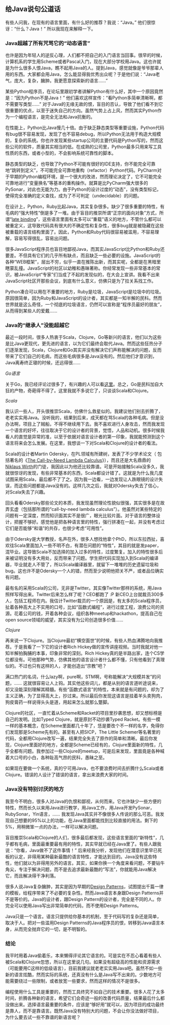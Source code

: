 <div class="inner">
<h2>给Java说句公道话</h2>
<p>有些人问我，在现有的语言里面，有什么好的推荐？我说：“Java。” 他们很惊讶：“什么？Java！” 所以我现在来解释一下。</p>
<h3 id="java超越了所有咒骂它的动态语言">Java超越了所有咒骂它的“动态语言”</h3>
<p>也许是因为年轻人的逆反心理，人们都不把自己的入门语言当回事。很早的时候，计算机系的学生用Scheme或者Pascal入门，现在大部分学校用Java。这也许就是为什么很多人恨Java，瞧不起用Java的人。提到Java，感觉就像是爷爷那辈人用的东西。大家都会用Java，怎么能显得我优秀出众呢？于是他们说：“Java老气，庞大，复杂，臃肿。我更愿意探索新的语言……”</p>
<p>某些Python程序员，在论坛里跟初学者讲解Python有什么好，其中一个原因竟然是：“因为Python不是Java！” 他们喜欢这样宣传：“看Python多简单清晰啊，都不需要写类型……” 对于Java的无缘无故的恨，盲目的否认，导致了他们看不到它很重要的优点，以至于迷失自己的方向。虽然气势上占上风，然而其实Python作为一个编程语言，是完全无法和Java抗衡的。</p>
<p>在性能上，Python比Java慢几十倍。由于缺乏静态类型等重要设施，Python代码有bug很不容易发现，发现了也不容易debug，所以Python无法用于构造大规模的，复杂的系统。你也许发现某些startup公司的主要代码是Python写的，然而这些公司的软件，质量其实相当的低。在成熟的公司里，Python最多只用来写工具性质的东西，或者小型的，不会影响系统可靠性的脚本。</p>
<p>静态类型的缺乏，也导致了Python不可能有很好的IDE支持，你不能完全可靠地“跳转到定义”，不可能完全可靠地重构（refactor）Python代码。PyCharm对于早期的Python编程环境，是一个很大的改进，然而理论决定了，它不可能完全可靠地进行“变量换名”等基本的重构操作。就算是比PyCharm强大很多的PySonar，对此也无能为力。由于Python的设计过度的“动态”，没有类型标记，使得完全准确的定义查找，成为了不可判定（undecidable）的问题。</p>
<p>在设计上，Python，Ruby比起Java，其实复杂很多。缺少了很多重要的特性，有毛病的“强大特性”倒是多了一堆。由于盲目的推崇所谓“正宗的面向对象”方式，所谓“<a href="https://en.wikipedia.org/wiki/Late_binding">late binding</a>”，这些语言里面有太多可以“重载”语义的地方，不管什么都可以被重定义，这导致代码具有很大的不确定性和复杂性，很多bug就是被隐藏在这些被重载的语言结构里面了。因此，Python和Ruby代码很容易被滥用，不容易理解，容易写得很乱，容易出问题。</p>
<p>很多JavaScript程序员也盲目地鄙视Java，而其实JavaScript比Python和Ruby还要差。不但具有它们的几乎所有缺点，而且缺乏一些必要的设施。JavaScript的各种“WEB框架”，层出不穷，似乎一直在推陈出新，而其实呢，全都是在黑暗里瞎蒙乱撞。JavaScript的社区以幼稚和愚昧著称。你经常发现一些非常基本的常识，被JavaScript“专家”们当成了不起的发现似的，在大会上宣讲。我看不出来JavaScript社区开那些会议，到底有什么意义，仿佛只是为了拉关系找工作。</p>
<p>Python凑合可以用在不重要的地方，Ruby是垃圾，JavaScript是垃圾中的垃圾。原因很简单，因为Ruby和JavaScript的设计者，其实都是一知半解的民科。然而世界就是这么奇怪，一个彻底的垃圾语言，仍然可以宣称是“程序员最好的朋友”，从而得到某些人的爱戴……</p>
<h3 id="java的继承人没能超越它">Java的“继承人”没能超越它</h3>
<p>最近一段时间，很多人热衷于Scala，Clojure，Go等新兴的语言，他们以为这些是比Java更现代，更先进的语言，以为它们最终会取代Java。然而这些狂热分子们逐渐发现，Scala，Clojure和Go其实并没有解决它们声称能解决的问题，反而带来了它们自己的毛病，而这些毛病很多是Java没有的。然后他们才意识到，Java离寿终正寝的时候，还远得很……</p>
<p><em>Go语言</em></p>
<p>关于Go，我已经评论过很多了，有兴趣的人可以看<a href="http://www.yinwang.org/blog-cn/2014/04/18/golang">这里</a>。总之，Go是民科加自大狂的产物，奇葩得不得了。这里我就不多说它了，只谈谈Scala和Clojure。</p>
<p><em>Scala</em></p>
<p>我认识一些人，开头很推崇Scala，仿佛什么救星似的。我建议他们别去折腾了，老老实实用Java。没听我的，结果到后来，成天都在骂Scala的各种毛病。但是没办法啊，项目上了贼船，不得不继续用下去。我不喜欢进行人身攻击，然而我发现一个语言的好坏，往往取决于它的设计者的背景，觉悟，人品和动机。很多时候我看人的直觉是异常的准，以至于依据对语言设计者的第一印象，我就能预测到这个语言将来会怎么发展。在这里，我想谈一下对Scala和Clojure的设计者的看法。</p>
<p>Scala的设计者Martin Odersky，在PL领域有所建树，发表了不少学术论文（ 包括著名的《<a href="http://citeseerx.ist.psu.edu/viewdoc/download?doi=10.1.1.56.1889&amp;rep=rep1&amp;type=pdf">The Call-by-Need Lambda Calculus</a>》），而且还是大名鼎鼎的<a href="https://en.wikipedia.org/wiki/Niklaus_Wirth">Niklaus Wirth</a>的门徒，我因此以为他还比较靠谱。可是开始接触Scala没多久，我就很惊讶的发现，有些非常基本的东西，Scala都设计错了。这就是为什么我几度试图采用Scala，最后都不了了之。因为我一边看，一边发现让人跌眼镜的设计失误，而这些问题都是Java没有的。这样几次之后，我就对Odersky失去了信心，对Scala失去了兴趣。</p>
<p>回头看看Odersky那些论文的本质，我发现虽然理论性貌似很强，其实很多是在故弄玄虚（包括那所谓的“call-by-need lambda calculus”）。他虽然对某些特定的问题有一定深度，然而知识面其实不是很广，眼光比较片面。对于语言的整体设计，把握不够好。感觉他是把各种语言里的特性，强行拼凑在一起，并没有考虑过它们是否能够“和谐”的共存，也很少考虑“可用性”。</p>
<p>由于Odersky是大学教授，名声在外，很多人想找他拿个PhD，所以东拉西扯，喜欢往Scala里面加入一些不明不白，有潜在问题的“特性”，其目的就是发paper，混毕业。这导致Scala不加选择的加入过多的特性，过度繁复。加入的特性很多后来被证明没有多大用处，反而带来了问题。学生把代码实现加入到Scala的编译器，毕业就走人不管了，所以Scala编译器里，就留下一堆堆的历史遗留垃圾和bug。这也许不是Odersky一个人的错，然而至少说明他把关不严，或者品位确实有问题。</p>
<p>最有名的采用Scala的公司，无非是Twitter。其实像Twitter那样的系统，用Java照样写得出来。Twitter后来怎么样了呢？CEO都跑了 :P 新CEO上台就裁员300多人，包括工程师在内。我估计Twitter裁员的一个原因是，有太多的Scala程序员，扯着各种高大上不实用的口号，比如“函数式编程”，进行过度工程，浪费公司的资源。花着公司的钱，开着各种会议，组织各种meetup和hackathon，提高自己在open source领域的威望，其实没有为公司创造很多价值……</p>
<p><em>Clojure</em></p>
<p>再来说一下Clojure。当Clojure最初“横空面世”的时候，有些人热血沸腾地向我推荐。于是我看了一下它的设计者Rich Hickey做的宣传讲座视频。当时我就对他一知半解拍胸脯的本事，印象非常的深刻。Rich Hickey真的是半路出家，连个CS学位都没有。可他那种气势，仿佛其他的语言设计者什么都不懂，只有他看到了真理似的。不过也只有这样的人，才能创造出“宗教”吧？</p>
<p>满口热门的名词，什么lazy啊，pure啊，STM啊，号称能解决“大规模并发”的问题，…… 这就很容易让人上钩。其实他这些词儿，都是从别的语言道听途说来，却又没能深刻理解其精髓。有些“函数式语言”的特性，本来就是有问题的，却为了主义正确，为了显得高大上，抄过来。所以最后你发现这语言是挂着羊头卖狗肉，狗皮膏药一样说得头头是道，用起来怎么就那么蹩脚。</p>
<p>Clojure的社区，一直忙着从Scheme和Racket的项目里抄袭思想，却又想标榜是自己的发明。比如Typed Clojure，就是原封不动抄袭Typed Racket。有些一模一样的基本概念，在Scheme里面都几十年了，恁是要改个不一样的名字，免得你们发现那是Scheme先有的。甚至有人把SICP，The Little Schemer等名著里的代码，全都用Clojure改写一遍，结果完全失去了原作的简单和清晰。最后你发现，Clojure里面好的地方，全都是Scheme已经有的，Clojure里面新的特性，几乎全都有问题。我参加过一些Clojure的meetup，可是后来发现，里面竟是各种喊着大口号的小白，各种趾高气昂的民科，愚昧之至。</p>
<p>如果现在要做一个系统，真的宁可用Java，也不要浪费时间去折腾什么Scala或者Clojure。错误的人设计了错误的语言，拿出来浪费大家的时间。</p>
<h3 id="java没有特别讨厌的地方">Java没有特别讨厌的地方</h3>
<p>我至今不明白，很多人对Java的仇恨和鄙视，从何而来。它也许缺少一些方便的特性，然而长久以来用Java进行教学，用Java工作，用Java开发PySonar，RubySonar，Yin语言，…… 我发现Java其实并不像很多人传说的那么可恶。我发现自己想要的95%以上的功能，在Java里面都能找到比较直接的用法。剩下的5%，用稍微笨一点的办法，一样可以解决问题。</p>
<p>盲目推崇Scala和Clojure的人们，很多最后都发现，这些语言里面的“新特性”，几乎都有毛病，里面最重要最有用的特性，其实早就已经在Java里了。有些人跟我说：“你看，Java做不了这件事情！” 后来经我分析，发现他们在潜意识里早已死板的认定，非得用某种最新最酷的语言特性，才能达到目的。Java没有这些特性，他们就以为非得用另外的语言。其实，如果你换一个角度来看问题，不要钻牛角尖，专注于解决问题，而不是去追求最新最酷的“写法”，你就能用Java解决它，而且解决得干净利落。</p>
<p>很多人说Java复杂臃肿，其实是因为早期的<a href="https://en.wikipedia.org/wiki/Design_Patterns">Design Patterns</a>，试图提出千篇一律的模板，给程序带来了不必要的复杂性。然而Java语言本身跟Design Patterns并不是等价的。Java的设计者，跟Design Pattern的设计者，完全是不同的人。你完全可以使用Java写出非常简单的代码，而不使用Design Patterns。</p>
<p>Java只是一个语言。语言只提供给你基本的机制，至于代码写的复杂还是简单，取决于人。把对一些滥用Design Patterns的Java程序员的恨，转移到Java语言本身，从而完全抛弃它的一切，是不明智的。</p>
<h3 id="结论">结论</h3>
<p>我平时用着Java偷着乐，本来懒得评论其它语言的。可是实在不忍心看着有些人被Scala和Clojure忽悠，所以在这里说几句。如果没有超级高的性能和资源需求（可能要用C这样的低级语言），目前我建议就老老实实用Java吧。虽然不如一些新的语言炫酷，然而实际的系统，还真没有什么是Java写不出来的。少数地方可能需要绕过一些限制，或者放宽一些要求，然而这样的情况不是很多。</p>
<p>编程使用什么工具是重要的，然而工具终究不如自己的技术重要。很多人花了太多时间，折腾各种新的语言，希望它们会奇迹一般的改善代码质量，结果最后什么都没做出来。选择语言最重要的条件，应该是“够好用”就可以，因为项目的成功最终是靠人，而不是靠语言。既然Java没有特别大的问题，不会让你没法做好项目，为什么要去试一些不靠谱的新语言呢？</p>
</div>
    